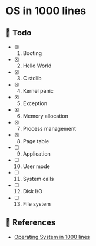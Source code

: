 # OS in 1000 lines

## 📕 Todo

- [x] 1. Booting
- [x] 2. Hello World
- [x] 3. C stdlib
- [x] 4. Kernel panic
- [x] 5. Exception
- [x] 6. Memory allocation
- [x] 7. Process management
- [x] 8. Page table
- [ ] 9. Application
- [ ] 10. User mode
- [ ] 11. System calls
- [ ] 12. Disk I/O
- [ ] 13. File system

## 🔗 References
- [Operating System in 1000 lines](https://operating-system-in-1000-lines.vercel.app/en/)
